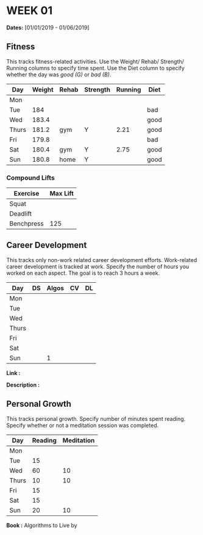 # WEEK 01

**Dates:** [01/01/2019 - 01/06/2019]

## Fitness

This tracks fitness-related activities. Use the Weight/ Rehab/ Strength/ Running columns to specify time spent. Use the Diet column to specify whether the day was *good (G)* or *bad (B)*.

|  Day    | Weight | Rehab | Strength | Running |  Diet  |
| ------- | ------ | ----- | -------- | ------- | ------ |
|   Mon   |        |       |          |         |        |
|   Tue   |  184   |       |          |         | bad    |
|   Wed   |  183.4 |       |          |         | good   |
|   Thurs |  181.2 |  gym  | Y        |  2.21   | good   |
|   Fri   |  179.8 |       |          |         | bad    |
|   Sat   |  180.4 |  gym  | Y        |  2.75   | good   |
|   Sun   |  180.8 |  home | Y        |         | good   |

### Compound Lifts

| Exercise   | Max Lift  |
| ---------- | --------- |
| Squat      |           |
| Deadlift   |           |
| Benchpress |  125      |

## Career Development

This tracks only non-work related career development efforts. Work-related career development is tracked at work. Specify the number of hours you worked on each aspect. The goal is to reach 3 hours a week.

|  Day    |   DS   | Algos  |   CV   |   DL   |
| ------- | ------ | ------ | ------ | ------ | 
|   Mon   |        |        |        |        |
|   Tue   |        |        |        |        |
|   Wed   |        |        |        |        |
|   Thurs |        |        |        |        |
|   Fri   |        |        |        |        |
|   Sat   |        |        |        |        |
|   Sun   |        |  1     |        |        |

**Link        :**

**Description :**

## Personal Growth

This tracks personal growth. Specify number of minutes spent reading. Specify whether or not a meditation session was completed.

|  Day    | Reading | Meditation |
| ------- | ------- | ---------- |
|   Mon   |         |            |
|   Tue   |  15     |            |
|   Wed   |  60     |   10       |
|   Thurs |  10     |   10       |
|   Fri   |  15     |            |
|   Sat   |  15     |            |
|   Sun   |  20     |   10       |

**Book :** Algorithms to Live by
